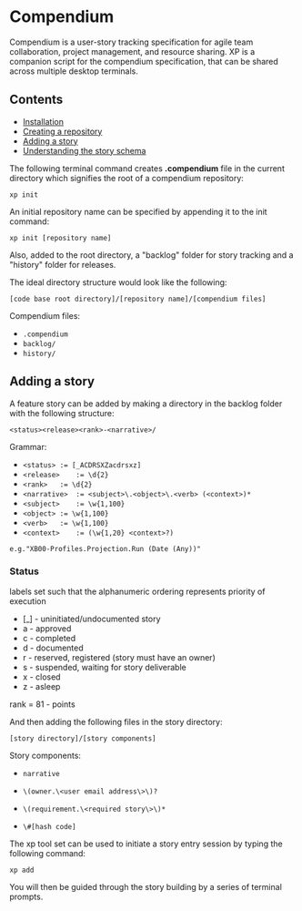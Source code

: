 # Compendium

Compendium is a user-story tracking specification for agile team collaboration, project management, and resource sharing.  XP is a companion script for the compendium specification, that can be shared across multiple desktop terminals.

## Contents

- [Installation](#installation)
- [Creating a repository](#creating-a-repository)
- [Adding a story](#adding-a-story)
- [Understanding the story schema](#understanding-the-story-schema)

The following terminal command creates **.compendium** file in the current directory which signifies the root of a compendium repository:

`xp init`

An initial repository name can be specified by appending it to the init command:

`xp init [repository name]`

Also, added to the root directory, a "backlog" folder for story tracking and a "history" folder for releases.

The ideal directory structure would look like the following:

`[code base root directory]/[repository name]/[compendium files]`

Compendium files:

- `.compendium` 
- `backlog/`  
- `history/`  

## Adding a story

A feature story can be added by making a directory in the backlog folder with the following structure:

`<status><release><rank>-<narrative>/`

Grammar:

- `<status>	:= [_ACDRSXZacdrsxz]`
- `<release>	:= \d{2}`
- `<rank>	:= \d{2}`
- `<narrative> 	:= <subject>\.<object>\.<verb> (<context>)*`
- `<subject> 	:= \w{1,100}`
- `<object>	:= \w{1,100}`
- `<verb>	:= \w{1,100}`
- `<context>	:= (\w{1,20} <context>?)`

`e.g."XB00-Profiles.Projection.Run (Date (Any))"`


### Status
labels set such that the alphanumeric ordering represents priority of execution	

- [_] - uninitiated/undocumented story
- a - approved
- c - completed
- d - documented
- r - reserved, registered (story must have an owner)
- s - suspended, waiting for story deliverable
- x - closed
- z - asleep

rank = 81 - points
	
And then adding the following files in the story directory:

`[story directory]/[story components]`

Story components:

- `narrative`

- `\(owner.\<user email address\>\)?`
	
- `\(requirement.\<required story\>\)*`

- `\#[hash code]`

The xp tool set can be used to initiate a story entry session by typing the following command:

`xp add`

You will then be guided through the story building by a series of terminal prompts.
